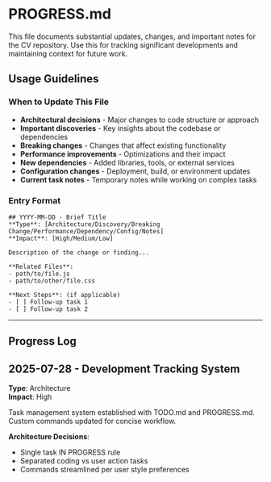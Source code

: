# PROGRESS.md

This file documents substantial updates, changes, and important notes for the CV repository. Use this for tracking significant developments and maintaining context for future work.

## Usage Guidelines

### When to Update This File
- **Architectural decisions** - Major changes to code structure or approach
- **Important discoveries** - Key insights about the codebase or dependencies
- **Breaking changes** - Changes that affect existing functionality
- **Performance improvements** - Optimizations and their impact
- **New dependencies** - Added libraries, tools, or external services
- **Configuration changes** - Deployment, build, or environment updates
- **Current task notes** - Temporary notes while working on complex tasks

### Entry Format
```
## YYYY-MM-DD - Brief Title
**Type**: [Architecture/Discovery/Breaking Change/Performance/Dependency/Config/Notes]
**Impact**: [High/Medium/Low]

Description of the change or finding...

**Related Files**: 
- path/to/file.js
- path/to/other/file.css

**Next Steps**: (if applicable)
- [ ] Follow-up task 1
- [ ] Follow-up task 2
```

---

## Progress Log

## 2025-07-28 - Development Tracking System
**Type**: Architecture  
**Impact**: High

Task management system established with TODO.md and PROGRESS.md. Custom commands updated for concise workflow.

**Architecture Decisions**:
- Single task IN PROGRESS rule
- Separated coding vs user action tasks
- Commands streamlined per user style preferences

